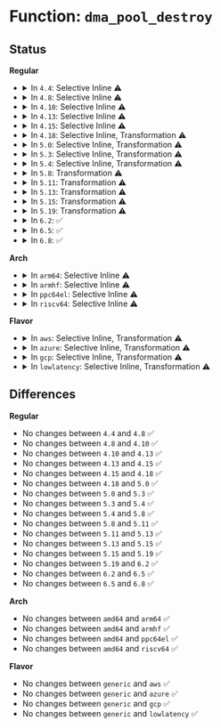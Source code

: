 # Function: <code>dma_pool_destroy</code>

## Status
<b>Regular</b>
<ul>
<li>
<details>
<summary>In <code>4.4</code>: Selective Inline ⚠️</summary>

```c
void dma_pool_destroy(struct dma_pool *pool);
```

**Collision:** Unique Global

**Inline:** Selective

**Transformation:** False

**Instances:**

```
In mm/dmapool.c (ffffffff811d9800)
Location: mm/dmapool.c:270
Inline: True
Direct callers:
  - mm/dmapool.c:dmam_pool_release
  - drivers/usb/core/buffer.c:hcd_buffer_create
  - drivers/usb/host/ehci-hcd.c:ehci_mem_cleanup
  - drivers/usb/host/ehci-hcd.c:ehci_mem_cleanup
  - drivers/usb/host/ehci-hcd.c:ehci_mem_cleanup
  - drivers/usb/host/ehci-hcd.c:ehci_mem_cleanup
  - drivers/usb/host/ohci-hcd.c:ohci_stop
  - drivers/usb/host/ohci-hcd.c:ohci_stop
  - drivers/usb/host/ohci-hcd.c:ohci_init
  - drivers/usb/host/uhci-hcd.c:uhci_stop
  - drivers/usb/host/uhci-hcd.c:uhci_stop
  - drivers/usb/host/uhci-hcd.c:uhci_start
  - drivers/usb/host/uhci-hcd.c:uhci_start
  - drivers/usb/host/xhci-mem.c:xhci_mem_cleanup
  - drivers/usb/host/xhci-mem.c:xhci_mem_cleanup
  - drivers/usb/host/xhci-mem.c:xhci_mem_cleanup
  - drivers/usb/host/xhci-mem.c:xhci_mem_cleanup
```
**Symbols:**

```
ffffffff811d9800-ffffffff811d99de: dma_pool_destroy (STB_GLOBAL)
```
</details>
</li>
<li>
<details>
<summary>In <code>4.8</code>: Selective Inline ⚠️</summary>

```c
void dma_pool_destroy(struct dma_pool *pool);
```

**Collision:** Unique Global

**Inline:** Selective

**Transformation:** False

**Instances:**

```
In mm/dmapool.c (ffffffff811f79d0)
Location: mm/dmapool.c:270
Inline: True
Direct callers:
  - mm/dmapool.c:dmam_pool_release
  - drivers/usb/core/buffer.c:hcd_buffer_create
  - drivers/usb/host/ehci-hcd.c:ehci_mem_cleanup
  - drivers/usb/host/ehci-hcd.c:ehci_mem_cleanup
  - drivers/usb/host/ehci-hcd.c:ehci_mem_cleanup
  - drivers/usb/host/ehci-hcd.c:ehci_mem_cleanup
  - drivers/usb/host/ohci-hcd.c:ohci_stop
  - drivers/usb/host/ohci-hcd.c:ohci_stop
  - drivers/usb/host/ohci-hcd.c:ohci_init
  - drivers/usb/host/uhci-hcd.c:uhci_stop
  - drivers/usb/host/uhci-hcd.c:uhci_stop
  - drivers/usb/host/uhci-hcd.c:uhci_start
  - drivers/usb/host/uhci-hcd.c:uhci_start
  - drivers/usb/host/xhci-mem.c:xhci_mem_cleanup
  - drivers/usb/host/xhci-mem.c:xhci_mem_cleanup
  - drivers/usb/host/xhci-mem.c:xhci_mem_cleanup
  - drivers/usb/host/xhci-mem.c:xhci_mem_cleanup
```
**Symbols:**

```
ffffffff811f79d0-ffffffff811f7bc6: dma_pool_destroy (STB_GLOBAL)
```
</details>
</li>
<li>
<details>
<summary>In <code>4.10</code>: Selective Inline ⚠️</summary>

```c
void dma_pool_destroy(struct dma_pool *pool);
```

**Collision:** Unique Global

**Inline:** Selective

**Transformation:** False

**Instances:**

```
In mm/dmapool.c (ffffffff81208380)
Location: mm/dmapool.c:270
Inline: True
Direct callers:
  - mm/dmapool.c:dmam_pool_release
  - drivers/usb/core/buffer.c:hcd_buffer_create
  - drivers/usb/host/ehci-hcd.c:ehci_mem_cleanup
  - drivers/usb/host/ehci-hcd.c:ehci_mem_cleanup
  - drivers/usb/host/ehci-hcd.c:ehci_mem_cleanup
  - drivers/usb/host/ehci-hcd.c:ehci_mem_cleanup
  - drivers/usb/host/ohci-hcd.c:ohci_stop
  - drivers/usb/host/ohci-hcd.c:ohci_stop
  - drivers/usb/host/ohci-hcd.c:ohci_init
  - drivers/usb/host/uhci-hcd.c:uhci_stop
  - drivers/usb/host/uhci-hcd.c:uhci_stop
  - drivers/usb/host/uhci-hcd.c:uhci_start
  - drivers/usb/host/uhci-hcd.c:uhci_start
  - drivers/usb/host/xhci-mem.c:xhci_mem_cleanup
  - drivers/usb/host/xhci-mem.c:xhci_mem_cleanup
  - drivers/usb/host/xhci-mem.c:xhci_mem_cleanup
  - drivers/usb/host/xhci-mem.c:xhci_mem_cleanup
```
**Symbols:**

```
ffffffff81208380-ffffffff81208576: dma_pool_destroy (STB_GLOBAL)
```
</details>
</li>
<li>
<details>
<summary>In <code>4.13</code>: Selective Inline ⚠️</summary>

```c
void dma_pool_destroy(struct dma_pool *pool);
```

**Collision:** Unique Global

**Inline:** Selective

**Transformation:** False

**Instances:**

```
In mm/dmapool.c (ffffffff81213a60)
Location: mm/dmapool.c:270
Inline: True
Direct callers:
  - mm/dmapool.c:dmam_pool_release
  - drivers/usb/core/buffer.c:hcd_buffer_create
  - drivers/usb/host/ehci-hcd.c:ehci_mem_cleanup
  - drivers/usb/host/ehci-hcd.c:ehci_mem_cleanup
  - drivers/usb/host/ehci-hcd.c:ehci_mem_cleanup
  - drivers/usb/host/ehci-hcd.c:ehci_mem_cleanup
  - drivers/usb/host/ohci-hcd.c:ohci_stop
  - drivers/usb/host/ohci-hcd.c:ohci_stop
  - drivers/usb/host/ohci-hcd.c:ohci_init
  - drivers/usb/host/uhci-hcd.c:uhci_stop
  - drivers/usb/host/uhci-hcd.c:uhci_stop
  - drivers/usb/host/uhci-hcd.c:uhci_start
  - drivers/usb/host/uhci-hcd.c:uhci_start
  - drivers/usb/host/xhci-mem.c:xhci_mem_cleanup
  - drivers/usb/host/xhci-mem.c:xhci_mem_cleanup
  - drivers/usb/host/xhci-mem.c:xhci_mem_cleanup
  - drivers/usb/host/xhci-mem.c:xhci_mem_cleanup
```
**Symbols:**

```
ffffffff81213a60-ffffffff81213bfa: dma_pool_destroy (STB_GLOBAL)
```
</details>
</li>
<li>
<details>
<summary>In <code>4.15</code>: Selective Inline ⚠️</summary>

```c
void dma_pool_destroy(struct dma_pool *pool);
```

**Collision:** Unique Global

**Inline:** Selective

**Transformation:** False

**Instances:**

```
In mm/dmapool.c (ffffffff8122e5f0)
Location: mm/dmapool.c:270
Inline: True
Direct callers:
  - mm/dmapool.c:dmam_pool_release
  - drivers/usb/core/buffer.c:hcd_buffer_create
  - drivers/usb/host/ehci-hcd.c:ehci_mem_cleanup
  - drivers/usb/host/ehci-hcd.c:ehci_mem_cleanup
  - drivers/usb/host/ehci-hcd.c:ehci_mem_cleanup
  - drivers/usb/host/ehci-hcd.c:ehci_mem_cleanup
  - drivers/usb/host/ohci-hcd.c:ohci_stop
  - drivers/usb/host/ohci-hcd.c:ohci_stop
  - drivers/usb/host/ohci-hcd.c:ohci_init
  - drivers/usb/host/uhci-hcd.c:uhci_stop
  - drivers/usb/host/uhci-hcd.c:uhci_stop
  - drivers/usb/host/uhci-hcd.c:uhci_start
  - drivers/usb/host/uhci-hcd.c:uhci_start
  - drivers/usb/host/xhci-mem.c:xhci_mem_cleanup
  - drivers/usb/host/xhci-mem.c:xhci_mem_cleanup
  - drivers/usb/host/xhci-mem.c:xhci_mem_cleanup
  - drivers/usb/host/xhci-mem.c:xhci_mem_cleanup
```
**Symbols:**

```
ffffffff8122e5f0-ffffffff8122e78d: dma_pool_destroy (STB_GLOBAL)
```
</details>
</li>
<li>
<details>
<summary>In <code>4.18</code>: Selective Inline, Transformation ⚠️</summary>

```c
void dma_pool_destroy(struct dma_pool *pool);
```

**Collision:** Unique Global

**Inline:** Selective

**Transformation:** True

**Instances:**

```
In mm/dmapool.c (0)
Location: mm/dmapool.c:270
Inline: True
Direct callers:
  - mm/dmapool.c:dmam_pool_release
  - drivers/usb/core/buffer.c:hcd_buffer_create
  - drivers/usb/host/ehci-hcd.c:ehci_mem_cleanup
  - drivers/usb/host/ehci-hcd.c:ehci_mem_cleanup
  - drivers/usb/host/ehci-hcd.c:ehci_mem_cleanup
  - drivers/usb/host/ehci-hcd.c:ehci_mem_cleanup
  - drivers/usb/host/ohci-hcd.c:ohci_stop
  - drivers/usb/host/ohci-hcd.c:ohci_stop
  - drivers/usb/host/ohci-hcd.c:ohci_init
  - drivers/usb/host/uhci-hcd.c:uhci_stop
  - drivers/usb/host/uhci-hcd.c:uhci_stop
  - drivers/usb/host/uhci-hcd.c:uhci_start
  - drivers/usb/host/uhci-hcd.c:uhci_start
  - drivers/usb/host/xhci-mem.c:xhci_mem_cleanup
  - drivers/usb/host/xhci-mem.c:xhci_mem_cleanup
  - drivers/usb/host/xhci-mem.c:xhci_mem_cleanup
  - drivers/usb/host/xhci-mem.c:xhci_mem_cleanup
```
**Symbols:**

```
ffffffff8125161d-ffffffff81251631: dma_pool_destroy.cold.15 (STB_LOCAL)
ffffffff81251460-ffffffff812515e8: dma_pool_destroy (STB_GLOBAL)
```
</details>
</li>
<li>
<details>
<summary>In <code>5.0</code>: Selective Inline, Transformation ⚠️</summary>

```c
void dma_pool_destroy(struct dma_pool *pool);
```

**Collision:** Unique Global

**Inline:** Selective

**Transformation:** True

**Instances:**

```
In mm/dmapool.c (ffffffff81265922)
Location: mm/dmapool.c:270
Inline: True
Direct callers:
  - mm/dmapool.c:dmam_pool_release
  - drivers/usb/core/buffer.c:hcd_buffer_create
  - drivers/usb/host/ehci-hcd.c:ehci_mem_cleanup
  - drivers/usb/host/ehci-hcd.c:ehci_mem_cleanup
  - drivers/usb/host/ehci-hcd.c:ehci_mem_cleanup
  - drivers/usb/host/ehci-hcd.c:ehci_mem_cleanup
  - drivers/usb/host/ohci-hcd.c:ohci_stop
  - drivers/usb/host/ohci-hcd.c:ohci_stop
  - drivers/usb/host/ohci-hcd.c:ohci_init
  - drivers/usb/host/uhci-hcd.c:uhci_stop
  - drivers/usb/host/uhci-hcd.c:uhci_stop
  - drivers/usb/host/uhci-hcd.c:uhci_start
  - drivers/usb/host/uhci-hcd.c:uhci_start
  - drivers/usb/host/xhci-mem.c:xhci_mem_cleanup
  - drivers/usb/host/xhci-mem.c:xhci_mem_cleanup
  - drivers/usb/host/xhci-mem.c:xhci_mem_cleanup
  - drivers/usb/host/xhci-mem.c:xhci_mem_cleanup
```
**Symbols:**

```
ffffffff81265a27-ffffffff81265a3b: dma_pool_destroy.cold.10 (STB_LOCAL)
ffffffff81265870-ffffffff812659bb: dma_pool_destroy (STB_GLOBAL)
```
</details>
</li>
<li>
<details>
<summary>In <code>5.3</code>: Selective Inline, Transformation ⚠️</summary>

```c
void dma_pool_destroy(struct dma_pool *pool);
```

**Collision:** Unique Global

**Inline:** Selective

**Transformation:** True

**Instances:**

```
In mm/dmapool.c (ffffffff8128092a)
Location: mm/dmapool.c:269
Inline: True
Direct callers:
  - mm/dmapool.c:dmam_pool_release
  - drivers/usb/core/buffer.c:hcd_buffer_create
  - drivers/usb/host/ehci-hcd.c:ehci_mem_cleanup
  - drivers/usb/host/ehci-hcd.c:ehci_mem_cleanup
  - drivers/usb/host/ehci-hcd.c:ehci_mem_cleanup
  - drivers/usb/host/ehci-hcd.c:ehci_mem_cleanup
  - drivers/usb/host/ohci-hcd.c:ohci_stop
  - drivers/usb/host/ohci-hcd.c:ohci_stop
  - drivers/usb/host/ohci-hcd.c:ohci_init
  - drivers/usb/host/uhci-hcd.c:uhci_stop
  - drivers/usb/host/uhci-hcd.c:uhci_stop
  - drivers/usb/host/uhci-hcd.c:uhci_start
  - drivers/usb/host/uhci-hcd.c:uhci_start
  - drivers/usb/host/xhci-mem.c:xhci_mem_cleanup
  - drivers/usb/host/xhci-mem.c:xhci_mem_cleanup
  - drivers/usb/host/xhci-mem.c:xhci_mem_cleanup
  - drivers/usb/host/xhci-mem.c:xhci_mem_cleanup
```
**Symbols:**

```
ffffffff81280a41-ffffffff81280a8f: dma_pool_destroy.cold (STB_LOCAL)
ffffffff81280880-ffffffff812809b6: dma_pool_destroy (STB_GLOBAL)
```
</details>
</li>
<li>
<details>
<summary>In <code>5.4</code>: Selective Inline, Transformation ⚠️</summary>

```c
void dma_pool_destroy(struct dma_pool *pool);
```

**Collision:** Unique Global

**Inline:** Selective

**Transformation:** True

**Instances:**

```
In mm/dmapool.c (ffffffff8129035a)
Location: mm/dmapool.c:269
Inline: True
Direct callers:
  - mm/dmapool.c:dmam_pool_release
  - drivers/usb/core/buffer.c:hcd_buffer_create
  - drivers/usb/host/ehci-hcd.c:ehci_mem_cleanup
  - drivers/usb/host/ehci-hcd.c:ehci_mem_cleanup
  - drivers/usb/host/ehci-hcd.c:ehci_mem_cleanup
  - drivers/usb/host/ehci-hcd.c:ehci_mem_cleanup
  - drivers/usb/host/ohci-hcd.c:ohci_stop
  - drivers/usb/host/ohci-hcd.c:ohci_stop
  - drivers/usb/host/ohci-hcd.c:ohci_init
  - drivers/usb/host/uhci-hcd.c:uhci_stop
  - drivers/usb/host/uhci-hcd.c:uhci_stop
  - drivers/usb/host/uhci-hcd.c:uhci_start
  - drivers/usb/host/uhci-hcd.c:uhci_start
  - drivers/usb/host/xhci-mem.c:xhci_mem_cleanup
  - drivers/usb/host/xhci-mem.c:xhci_mem_cleanup
  - drivers/usb/host/xhci-mem.c:xhci_mem_cleanup
  - drivers/usb/host/xhci-mem.c:xhci_mem_cleanup
```
**Symbols:**

```
ffffffff81290471-ffffffff812904bf: dma_pool_destroy.cold (STB_LOCAL)
ffffffff812902b0-ffffffff812903e6: dma_pool_destroy (STB_GLOBAL)
```
</details>
</li>
<li>
<details>
<summary>In <code>5.8</code>: Transformation ⚠️</summary>

```c
void dma_pool_destroy(struct dma_pool *pool);
```

**Collision:** Unique Global

**Inline:** No

**Transformation:** True

**Instances:**

```
In mm/dmapool.c (0)
Location: mm/dmapool.c:267
Inline: False
Direct callers:
  - mm/dmapool.c:dmam_pool_release
  - drivers/usb/core/buffer.c:hcd_buffer_create
  - drivers/usb/host/ehci-hcd.c:ehci_mem_cleanup
  - drivers/usb/host/ehci-hcd.c:ehci_mem_cleanup
  - drivers/usb/host/ehci-hcd.c:ehci_mem_cleanup
  - drivers/usb/host/ehci-hcd.c:ehci_mem_cleanup
  - drivers/usb/host/ohci-hcd.c:ohci_stop
  - drivers/usb/host/ohci-hcd.c:ohci_stop
  - drivers/usb/host/ohci-hcd.c:ohci_init
  - drivers/usb/host/uhci-hcd.c:uhci_start
  - drivers/usb/host/uhci-hcd.c:uhci_start
  - drivers/usb/host/uhci-hcd.c:release_uhci
  - drivers/usb/host/uhci-hcd.c:release_uhci
  - drivers/usb/host/xhci-mem.c:xhci_mem_cleanup
  - drivers/usb/host/xhci-mem.c:xhci_mem_cleanup
  - drivers/usb/host/xhci-mem.c:xhci_mem_cleanup
  - drivers/usb/host/xhci-mem.c:xhci_mem_cleanup
```
**Symbols:**

```
ffffffff812c30c7-ffffffff812c3115: dma_pool_destroy.cold (STB_LOCAL)
ffffffff812c2f40-ffffffff812c3076: dma_pool_destroy (STB_GLOBAL)
```
</details>
</li>
<li>
<details>
<summary>In <code>5.11</code>: Transformation ⚠️</summary>

```c
void dma_pool_destroy(struct dma_pool *pool);
```

**Collision:** Unique Global

**Inline:** No

**Transformation:** True

**Instances:**

```
In mm/dmapool.c (0)
Location: mm/dmapool.c:267
Inline: False
Direct callers:
  - mm/dmapool.c:dmam_pool_release
  - drivers/usb/core/buffer.c:hcd_buffer_create
  - drivers/usb/host/ehci-hcd.c:ehci_mem_cleanup
  - drivers/usb/host/ehci-hcd.c:ehci_mem_cleanup
  - drivers/usb/host/ehci-hcd.c:ehci_mem_cleanup
  - drivers/usb/host/ehci-hcd.c:ehci_mem_cleanup
  - drivers/usb/host/ohci-hcd.c:ohci_stop
  - drivers/usb/host/ohci-hcd.c:ohci_stop
  - drivers/usb/host/ohci-hcd.c:ohci_init
  - drivers/usb/host/uhci-hcd.c:uhci_start
  - drivers/usb/host/uhci-hcd.c:uhci_start
  - drivers/usb/host/uhci-hcd.c:release_uhci
  - drivers/usb/host/uhci-hcd.c:release_uhci
  - drivers/usb/host/xhci-mem.c:xhci_mem_cleanup
  - drivers/usb/host/xhci-mem.c:xhci_mem_cleanup
  - drivers/usb/host/xhci-mem.c:xhci_mem_cleanup
  - drivers/usb/host/xhci-mem.c:xhci_mem_cleanup
```
**Symbols:**

```
ffffffff81be8962-ffffffff81be89c3: dma_pool_destroy.cold (STB_LOCAL)
ffffffff812ced00-ffffffff812cee49: dma_pool_destroy (STB_GLOBAL)
```
</details>
</li>
<li>
<details>
<summary>In <code>5.13</code>: Transformation ⚠️</summary>

```c
void dma_pool_destroy(struct dma_pool *pool);
```

**Collision:** Unique Global

**Inline:** No

**Transformation:** True

**Instances:**

```
In mm/dmapool.c (0)
Location: mm/dmapool.c:268
Inline: False
Direct callers:
  - mm/dmapool.c:dmam_pool_release
  - drivers/usb/core/buffer.c:hcd_buffer_create
  - drivers/usb/host/ehci-hcd.c:ehci_mem_cleanup
  - drivers/usb/host/ehci-hcd.c:ehci_mem_cleanup
  - drivers/usb/host/ehci-hcd.c:ehci_mem_cleanup
  - drivers/usb/host/ehci-hcd.c:ehci_mem_cleanup
  - drivers/usb/host/ohci-hcd.c:ohci_stop
  - drivers/usb/host/ohci-hcd.c:ohci_stop
  - drivers/usb/host/ohci-hcd.c:ohci_init
  - drivers/usb/host/uhci-hcd.c:uhci_stop
  - drivers/usb/host/uhci-hcd.c:uhci_stop
  - drivers/usb/host/uhci-hcd.c:uhci_start
  - drivers/usb/host/uhci-hcd.c:uhci_start
  - drivers/usb/host/xhci-mem.c:xhci_mem_cleanup
  - drivers/usb/host/xhci-mem.c:xhci_mem_cleanup
  - drivers/usb/host/xhci-mem.c:xhci_mem_cleanup
  - drivers/usb/host/xhci-mem.c:xhci_mem_cleanup
```
**Symbols:**

```
ffffffff81bda971-ffffffff81bda9d2: dma_pool_destroy.cold (STB_LOCAL)
ffffffff812d5920-ffffffff812d5a69: dma_pool_destroy (STB_GLOBAL)
```
</details>
</li>
<li>
<details>
<summary>In <code>5.15</code>: Transformation ⚠️</summary>

```c
void dma_pool_destroy(struct dma_pool *pool);
```

**Collision:** Unique Global

**Inline:** No

**Transformation:** True

**Instances:**

```
In mm/dmapool.c (0)
Location: mm/dmapool.c:267
Inline: False
Direct callers:
  - mm/dmapool.c:dmam_pool_release
  - drivers/usb/core/buffer.c:hcd_buffer_create
  - drivers/usb/host/ehci-hcd.c:ehci_mem_cleanup
  - drivers/usb/host/ehci-hcd.c:ehci_mem_cleanup
  - drivers/usb/host/ehci-hcd.c:ehci_mem_cleanup
  - drivers/usb/host/ehci-hcd.c:ehci_mem_cleanup
  - drivers/usb/host/ohci-hcd.c:ohci_stop
  - drivers/usb/host/ohci-hcd.c:ohci_stop
  - drivers/usb/host/ohci-hcd.c:ohci_init
  - drivers/usb/host/uhci-hcd.c:uhci_stop
  - drivers/usb/host/uhci-hcd.c:uhci_stop
  - drivers/usb/host/uhci-hcd.c:uhci_start
  - drivers/usb/host/uhci-hcd.c:uhci_start
  - drivers/usb/host/xhci-mem.c:xhci_mem_cleanup
  - drivers/usb/host/xhci-mem.c:xhci_mem_cleanup
  - drivers/usb/host/xhci-mem.c:xhci_mem_cleanup
  - drivers/usb/host/xhci-mem.c:xhci_mem_cleanup
```
**Symbols:**

```
ffffffff81cbf0fa-ffffffff81cbf15b: dma_pool_destroy.cold (STB_LOCAL)
ffffffff8131b770-ffffffff8131b8b9: dma_pool_destroy (STB_GLOBAL)
```
</details>
</li>
<li>
<details>
<summary>In <code>5.19</code>: Transformation ⚠️</summary>

```c
void dma_pool_destroy(struct dma_pool *pool);
```

**Collision:** Unique Global

**Inline:** No

**Transformation:** True

**Instances:**

```
In mm/dmapool.c (0)
Location: mm/dmapool.c:267
Inline: False
Direct callers:
  - mm/dmapool.c:dmam_pool_release
  - drivers/usb/core/buffer.c:hcd_buffer_create
  - drivers/usb/host/ehci-hcd.c:ehci_mem_cleanup
  - drivers/usb/host/ehci-hcd.c:ehci_mem_cleanup
  - drivers/usb/host/ehci-hcd.c:ehci_mem_cleanup
  - drivers/usb/host/ehci-hcd.c:ehci_mem_cleanup
  - drivers/usb/host/ohci-hcd.c:ohci_stop
  - drivers/usb/host/ohci-hcd.c:ohci_stop
  - drivers/usb/host/ohci-hcd.c:ohci_init
  - drivers/usb/host/uhci-hcd.c:uhci_stop
  - drivers/usb/host/uhci-hcd.c:uhci_stop
  - drivers/usb/host/uhci-hcd.c:uhci_start
  - drivers/usb/host/uhci-hcd.c:uhci_start
  - drivers/usb/host/xhci-mem.c:xhci_mem_cleanup
  - drivers/usb/host/xhci-mem.c:xhci_mem_cleanup
  - drivers/usb/host/xhci-mem.c:xhci_mem_cleanup
  - drivers/usb/host/xhci-mem.c:xhci_mem_cleanup
```
**Symbols:**

```
ffffffff81e71312-ffffffff81e71380: dma_pool_destroy.cold (STB_LOCAL)
ffffffff81386fa0-ffffffff813870fb: dma_pool_destroy (STB_GLOBAL)
```
</details>
</li>
<li>
<details>
<summary>In <code>6.2</code>: ✅</summary>

```c
void dma_pool_destroy(struct dma_pool *pool);
```

**Collision:** Unique Global

**Inline:** No

**Transformation:** False

**Instances:**

```
In mm/dmapool.c (ffffffff81404eb0)
Location: mm/dmapool.c:267
Inline: False
Direct callers:
  - mm/dmapool.c:dmam_pool_release
  - drivers/usb/core/buffer.c:hcd_buffer_create
  - drivers/usb/host/ehci-hcd.c:ehci_mem_cleanup
  - drivers/usb/host/ehci-hcd.c:ehci_mem_cleanup
  - drivers/usb/host/ehci-hcd.c:ehci_mem_cleanup
  - drivers/usb/host/ehci-hcd.c:ehci_mem_cleanup
  - drivers/usb/host/ohci-hcd.c:ohci_stop
  - drivers/usb/host/ohci-hcd.c:ohci_stop
  - drivers/usb/host/ohci-hcd.c:ohci_init
  - drivers/usb/host/uhci-hcd.c:uhci_stop
  - drivers/usb/host/uhci-hcd.c:uhci_stop
  - drivers/usb/host/uhci-hcd.c:uhci_start
  - drivers/usb/host/uhci-hcd.c:uhci_start
  - drivers/usb/host/xhci-mem.c:xhci_mem_cleanup
  - drivers/usb/host/xhci-mem.c:xhci_mem_cleanup
  - drivers/usb/host/xhci-mem.c:xhci_mem_cleanup
  - drivers/usb/host/xhci-mem.c:xhci_mem_cleanup
```
**Symbols:**

```
ffffffff81404eb0-ffffffff8140504f: dma_pool_destroy (STB_GLOBAL)
```
</details>
</li>
<li>
<details>
<summary>In <code>6.5</code>: ✅</summary>

```c
void dma_pool_destroy(struct dma_pool *pool);
```

**Collision:** Unique Global

**Inline:** No

**Transformation:** False

**Instances:**

```
In mm/dmapool.c (ffffffff81437f10)
Location: mm/dmapool.c:360
Inline: False
Direct callers:
  - mm/dmapool.c:dmam_pool_release
  - drivers/usb/core/buffer.c:hcd_buffer_create
  - drivers/usb/host/ehci-hcd.c:ehci_mem_cleanup
  - drivers/usb/host/ehci-hcd.c:ehci_mem_cleanup
  - drivers/usb/host/ehci-hcd.c:ehci_mem_cleanup
  - drivers/usb/host/ehci-hcd.c:ehci_mem_cleanup
  - drivers/usb/host/ohci-hcd.c:ohci_stop
  - drivers/usb/host/ohci-hcd.c:ohci_stop
  - drivers/usb/host/ohci-hcd.c:ohci_init
  - drivers/usb/host/uhci-hcd.c:uhci_stop
  - drivers/usb/host/uhci-hcd.c:uhci_stop
  - drivers/usb/host/uhci-hcd.c:uhci_start
  - drivers/usb/host/uhci-hcd.c:uhci_start
  - drivers/usb/host/xhci-mem.c:xhci_mem_cleanup
  - drivers/usb/host/xhci-mem.c:xhci_mem_cleanup
  - drivers/usb/host/xhci-mem.c:xhci_mem_cleanup
  - drivers/usb/host/xhci-mem.c:xhci_mem_cleanup
```
**Symbols:**

```
ffffffff81437f10-ffffffff81438094: dma_pool_destroy (STB_GLOBAL)
```
</details>
</li>
<li>
<details>
<summary>In <code>6.8</code>: ✅</summary>

```c
void dma_pool_destroy(struct dma_pool *pool);
```

**Collision:** Unique Global

**Inline:** No

**Transformation:** False

**Instances:**

```
In mm/dmapool.c (ffffffff81471870)
Location: mm/dmapool.c:360
Inline: False
Direct callers:
  - mm/dmapool.c:dmam_pool_release
  - drivers/usb/core/buffer.c:hcd_buffer_create
  - drivers/usb/host/ehci-hcd.c:ehci_mem_cleanup
  - drivers/usb/host/ehci-hcd.c:ehci_mem_cleanup
  - drivers/usb/host/ehci-hcd.c:ehci_mem_cleanup
  - drivers/usb/host/ehci-hcd.c:ehci_mem_cleanup
  - drivers/usb/host/ohci-hcd.c:ohci_stop
  - drivers/usb/host/ohci-hcd.c:ohci_stop
  - drivers/usb/host/ohci-hcd.c:ohci_init
  - drivers/usb/host/uhci-hcd.c:uhci_stop
  - drivers/usb/host/uhci-hcd.c:uhci_stop
  - drivers/usb/host/uhci-hcd.c:uhci_start
  - drivers/usb/host/uhci-hcd.c:uhci_start
  - drivers/usb/host/xhci-mem.c:xhci_mem_cleanup
  - drivers/usb/host/xhci-mem.c:xhci_mem_cleanup
  - drivers/usb/host/xhci-mem.c:xhci_mem_cleanup
  - drivers/usb/host/xhci-mem.c:xhci_mem_cleanup
```
**Symbols:**

```
ffffffff81471870-ffffffff814719f4: dma_pool_destroy (STB_GLOBAL)
```
</details>
</li>
</ul>
<b>Arch</b>
<ul>
<li>
<details>
<summary>In <code>arm64</code>: Selective Inline ⚠️</summary>

```c
void dma_pool_destroy(struct dma_pool *pool);
```

**Collision:** Unique Global

**Inline:** Selective

**Transformation:** False

**Instances:**

```
In mm/dmapool.c (ffff80001032cda8)
Location: mm/dmapool.c:269
Inline: True
Direct callers:
  - mm/dmapool.c:dmam_pool_release
  - drivers/dma/amba-pl08x.c:pl08x_probe
  - drivers/usb/core/buffer.c:hcd_buffer_create
  - drivers/usb/host/ehci-hcd.c:ehci_mem_cleanup
  - drivers/usb/host/ehci-hcd.c:ehci_mem_cleanup
  - drivers/usb/host/ehci-hcd.c:ehci_mem_cleanup
  - drivers/usb/host/ehci-hcd.c:ehci_mem_cleanup
  - drivers/usb/host/ohci-hcd.c:ohci_stop
  - drivers/usb/host/ohci-hcd.c:ohci_stop
  - drivers/usb/host/ohci-hcd.c:ohci_init
  - drivers/usb/host/uhci-hcd.c:uhci_stop
  - drivers/usb/host/uhci-hcd.c:uhci_stop
  - drivers/usb/host/uhci-hcd.c:uhci_start
  - drivers/usb/host/uhci-hcd.c:uhci_start
  - drivers/usb/host/xhci-mem.c:xhci_mem_cleanup
  - drivers/usb/host/xhci-mem.c:xhci_mem_cleanup
  - drivers/usb/host/xhci-mem.c:xhci_mem_cleanup
  - drivers/usb/host/xhci-mem.c:xhci_mem_cleanup
```
**Symbols:**

```
ffff80001032cda8-ffff80001032cf00: dma_pool_destroy (STB_GLOBAL)
```
</details>
</li>
<li>
<details>
<summary>In <code>armhf</code>: Selective Inline ⚠️</summary>

```c
void dma_pool_destroy(struct dma_pool *pool);
```

**Collision:** Unique Global

**Inline:** Selective

**Transformation:** False

**Instances:**

```
In mm/dmapool.c (c05431b0)
Location: mm/dmapool.c:269
Inline: True
Direct callers:
  - mm/dmapool.c:dmam_pool_release
  - drivers/dma/amba-pl08x.c:pl08x_probe
  - drivers/dma/ti/omap-dma.c:omap_dma_remove
  - drivers/usb/core/buffer.c:hcd_buffer_create
  - drivers/usb/host/ehci-hcd.c:ehci_mem_cleanup
  - drivers/usb/host/ehci-hcd.c:ehci_mem_cleanup
  - drivers/usb/host/ehci-hcd.c:ehci_mem_cleanup
  - drivers/usb/host/ehci-hcd.c:ehci_mem_cleanup
  - drivers/usb/host/ohci-hcd.c:ohci_stop
  - drivers/usb/host/ohci-hcd.c:ohci_stop
  - drivers/usb/host/ohci-hcd.c:ohci_init
  - drivers/usb/host/uhci-hcd.c:uhci_stop
  - drivers/usb/host/uhci-hcd.c:uhci_stop
  - drivers/usb/host/uhci-hcd.c:uhci_start
  - drivers/usb/host/uhci-hcd.c:uhci_start
  - drivers/usb/host/xhci-mem.c:xhci_mem_cleanup
  - drivers/usb/host/xhci-mem.c:xhci_mem_cleanup
  - drivers/usb/host/xhci-mem.c:xhci_mem_cleanup
  - drivers/usb/host/xhci-mem.c:xhci_mem_cleanup
```
**Symbols:**

```
c05431b0-c0543304: dma_pool_destroy (STB_GLOBAL)
```
</details>
</li>
<li>
<details>
<summary>In <code>ppc64el</code>: Selective Inline ⚠️</summary>

```c
void dma_pool_destroy(struct dma_pool *pool);
```

**Collision:** Unique Global

**Inline:** Selective

**Transformation:** False

**Instances:**

```
In mm/dmapool.c (c000000000404ec0)
Location: mm/dmapool.c:269
Inline: True
Direct callers:
  - mm/dmapool.c:dmam_pool_release
  - drivers/usb/core/buffer.c:hcd_buffer_create
  - drivers/usb/host/ehci-hcd.c:ehci_mem_cleanup
  - drivers/usb/host/ehci-hcd.c:ehci_mem_cleanup
  - drivers/usb/host/ehci-hcd.c:ehci_mem_cleanup
  - drivers/usb/host/ehci-hcd.c:ehci_mem_cleanup
  - drivers/usb/host/ohci-hcd.c:ohci_stop
  - drivers/usb/host/ohci-hcd.c:ohci_stop
  - drivers/usb/host/ohci-hcd.c:ohci_init
  - drivers/usb/host/uhci-hcd.c:uhci_stop
  - drivers/usb/host/uhci-hcd.c:uhci_stop
  - drivers/usb/host/uhci-hcd.c:uhci_start
  - drivers/usb/host/uhci-hcd.c:uhci_start
  - drivers/usb/host/xhci-mem.c:xhci_mem_cleanup
  - drivers/usb/host/xhci-mem.c:xhci_mem_cleanup
  - drivers/usb/host/xhci-mem.c:xhci_mem_cleanup
  - drivers/usb/host/xhci-mem.c:xhci_mem_cleanup
```
**Symbols:**

```
c000000000404ec0-c0000000004050e0: dma_pool_destroy (STB_GLOBAL)
```
</details>
</li>
<li>
<details>
<summary>In <code>riscv64</code>: Selective Inline ⚠️</summary>

```c
void dma_pool_destroy(struct dma_pool *pool);
```

**Collision:** Unique Global

**Inline:** Selective

**Transformation:** False

**Instances:**

```
In mm/dmapool.c (ffffffe00022ba0a)
Location: mm/dmapool.c:269
Inline: True
Direct callers:
  - mm/dmapool.c:dmam_pool_release
  - drivers/usb/core/buffer.c:hcd_buffer_create
  - drivers/usb/host/ehci-hcd.c:ehci_mem_cleanup
  - drivers/usb/host/ehci-hcd.c:ehci_mem_cleanup
  - drivers/usb/host/ehci-hcd.c:ehci_mem_cleanup
  - drivers/usb/host/ehci-hcd.c:ehci_mem_cleanup
  - drivers/usb/host/ohci-hcd.c:ohci_stop
  - drivers/usb/host/ohci-hcd.c:ohci_stop
  - drivers/usb/host/ohci-hcd.c:ohci_init
  - drivers/usb/host/uhci-hcd.c:uhci_stop
  - drivers/usb/host/uhci-hcd.c:uhci_stop
  - drivers/usb/host/uhci-hcd.c:uhci_start
  - drivers/usb/host/uhci-hcd.c:uhci_start
  - drivers/usb/host/xhci-mem.c:xhci_mem_cleanup
  - drivers/usb/host/xhci-mem.c:xhci_mem_cleanup
  - drivers/usb/host/xhci-mem.c:xhci_mem_cleanup
  - drivers/usb/host/xhci-mem.c:xhci_mem_cleanup
```
**Symbols:**

```
ffffffe00022ba0a-ffffffe00022bb64: dma_pool_destroy (STB_GLOBAL)
```
</details>
</li>
</ul>
<b>Flavor</b>
<ul>
<li>
<details>
<summary>In <code>aws</code>: Selective Inline, Transformation ⚠️</summary>

```c
void dma_pool_destroy(struct dma_pool *pool);
```

**Collision:** Unique Global

**Inline:** Selective

**Transformation:** True

**Instances:**

```
In mm/dmapool.c (ffffffff8128893a)
Location: mm/dmapool.c:269
Inline: True
Direct callers:
  - mm/dmapool.c:dmam_pool_release
  - drivers/nvme/host/lightnvm.c:nvme_nvm_destroy_dma_pool
  - drivers/nvme/host/pci.c:nvme_remove
  - drivers/nvme/host/pci.c:nvme_remove
  - drivers/nvme/host/pci.c:nvme_probe
  - drivers/nvme/host/pci.c:nvme_probe
  - drivers/nvme/host/pci.c:nvme_probe
  - drivers/usb/core/buffer.c:hcd_buffer_create
  - drivers/usb/host/ehci-hcd.c:ehci_mem_cleanup
  - drivers/usb/host/ehci-hcd.c:ehci_mem_cleanup
  - drivers/usb/host/ehci-hcd.c:ehci_mem_cleanup
  - drivers/usb/host/ehci-hcd.c:ehci_mem_cleanup
  - drivers/usb/host/ohci-hcd.c:ohci_stop
  - drivers/usb/host/ohci-hcd.c:ohci_stop
  - drivers/usb/host/ohci-hcd.c:ohci_init
  - drivers/usb/host/uhci-hcd.c:uhci_stop
  - drivers/usb/host/uhci-hcd.c:uhci_stop
  - drivers/usb/host/uhci-hcd.c:uhci_start
  - drivers/usb/host/uhci-hcd.c:uhci_start
  - drivers/usb/host/xhci-mem.c:xhci_mem_cleanup
  - drivers/usb/host/xhci-mem.c:xhci_mem_cleanup
  - drivers/usb/host/xhci-mem.c:xhci_mem_cleanup
  - drivers/usb/host/xhci-mem.c:xhci_mem_cleanup
```
**Symbols:**

```
ffffffff81288a51-ffffffff81288a9f: dma_pool_destroy.cold (STB_LOCAL)
ffffffff81288890-ffffffff812889c6: dma_pool_destroy (STB_GLOBAL)
```
</details>
</li>
<li>
<details>
<summary>In <code>azure</code>: Selective Inline, Transformation ⚠️</summary>

```c
void dma_pool_destroy(struct dma_pool *pool);
```

**Collision:** Unique Global

**Inline:** Selective

**Transformation:** True

**Instances:**

```
In mm/dmapool.c (ffffffff8127a78a)
Location: mm/dmapool.c:269
Inline: True
Direct callers:
  - mm/dmapool.c:dmam_pool_release
  - drivers/nvme/host/pci.c:nvme_remove
  - drivers/nvme/host/pci.c:nvme_remove
  - drivers/nvme/host/pci.c:nvme_probe
  - drivers/nvme/host/pci.c:nvme_probe
  - drivers/nvme/host/pci.c:nvme_probe
  - drivers/usb/core/buffer.c:hcd_buffer_create
  - drivers/usb/host/xhci-mem.c:xhci_mem_cleanup
  - drivers/usb/host/xhci-mem.c:xhci_mem_cleanup
  - drivers/usb/host/xhci-mem.c:xhci_mem_cleanup
  - drivers/usb/host/xhci-mem.c:xhci_mem_cleanup
```
**Symbols:**

```
ffffffff8127a8a1-ffffffff8127a8ef: dma_pool_destroy.cold (STB_LOCAL)
ffffffff8127a6e0-ffffffff8127a816: dma_pool_destroy (STB_GLOBAL)
```
</details>
</li>
<li>
<details>
<summary>In <code>gcp</code>: Selective Inline, Transformation ⚠️</summary>

```c
void dma_pool_destroy(struct dma_pool *pool);
```

**Collision:** Unique Global

**Inline:** Selective

**Transformation:** True

**Instances:**

```
In mm/dmapool.c (ffffffff8128674a)
Location: mm/dmapool.c:269
Inline: True
Direct callers:
  - mm/dmapool.c:dmam_pool_release
  - drivers/usb/core/buffer.c:hcd_buffer_create
  - drivers/usb/host/ehci-hcd.c:ehci_mem_cleanup
  - drivers/usb/host/ehci-hcd.c:ehci_mem_cleanup
  - drivers/usb/host/ehci-hcd.c:ehci_mem_cleanup
  - drivers/usb/host/ehci-hcd.c:ehci_mem_cleanup
  - drivers/usb/host/ohci-hcd.c:ohci_stop
  - drivers/usb/host/ohci-hcd.c:ohci_stop
  - drivers/usb/host/ohci-hcd.c:ohci_init
  - drivers/usb/host/uhci-hcd.c:uhci_stop
  - drivers/usb/host/uhci-hcd.c:uhci_stop
  - drivers/usb/host/uhci-hcd.c:uhci_start
  - drivers/usb/host/uhci-hcd.c:uhci_start
  - drivers/usb/host/xhci-mem.c:xhci_mem_cleanup
  - drivers/usb/host/xhci-mem.c:xhci_mem_cleanup
  - drivers/usb/host/xhci-mem.c:xhci_mem_cleanup
  - drivers/usb/host/xhci-mem.c:xhci_mem_cleanup
```
**Symbols:**

```
ffffffff81286861-ffffffff812868af: dma_pool_destroy.cold (STB_LOCAL)
ffffffff812866a0-ffffffff812867d6: dma_pool_destroy (STB_GLOBAL)
```
</details>
</li>
<li>
<details>
<summary>In <code>lowlatency</code>: Selective Inline, Transformation ⚠️</summary>

```c
void dma_pool_destroy(struct dma_pool *pool);
```

**Collision:** Unique Global

**Inline:** Selective

**Transformation:** True

**Instances:**

```
In mm/dmapool.c (ffffffff8129653a)
Location: mm/dmapool.c:269
Inline: True
Direct callers:
  - mm/dmapool.c:dmam_pool_release
  - drivers/usb/core/buffer.c:hcd_buffer_create
  - drivers/usb/host/ehci-hcd.c:ehci_mem_cleanup
  - drivers/usb/host/ehci-hcd.c:ehci_mem_cleanup
  - drivers/usb/host/ehci-hcd.c:ehci_mem_cleanup
  - drivers/usb/host/ehci-hcd.c:ehci_mem_cleanup
  - drivers/usb/host/ohci-hcd.c:ohci_stop
  - drivers/usb/host/ohci-hcd.c:ohci_stop
  - drivers/usb/host/ohci-hcd.c:ohci_init
  - drivers/usb/host/uhci-hcd.c:uhci_stop
  - drivers/usb/host/uhci-hcd.c:uhci_stop
  - drivers/usb/host/uhci-hcd.c:uhci_start
  - drivers/usb/host/uhci-hcd.c:uhci_start
  - drivers/usb/host/xhci-mem.c:xhci_mem_cleanup
  - drivers/usb/host/xhci-mem.c:xhci_mem_cleanup
  - drivers/usb/host/xhci-mem.c:xhci_mem_cleanup
  - drivers/usb/host/xhci-mem.c:xhci_mem_cleanup
```
**Symbols:**

```
ffffffff81296651-ffffffff8129669f: dma_pool_destroy.cold (STB_LOCAL)
ffffffff81296490-ffffffff812965c6: dma_pool_destroy (STB_GLOBAL)
```
</details>
</li>
</ul>

## Differences
<b>Regular</b>
<ul>
<li>
No changes between <code>4.4</code> and <code>4.8</code> ✅
</li>
<li>
No changes between <code>4.8</code> and <code>4.10</code> ✅
</li>
<li>
No changes between <code>4.10</code> and <code>4.13</code> ✅
</li>
<li>
No changes between <code>4.13</code> and <code>4.15</code> ✅
</li>
<li>
No changes between <code>4.15</code> and <code>4.18</code> ✅
</li>
<li>
No changes between <code>4.18</code> and <code>5.0</code> ✅
</li>
<li>
No changes between <code>5.0</code> and <code>5.3</code> ✅
</li>
<li>
No changes between <code>5.3</code> and <code>5.4</code> ✅
</li>
<li>
No changes between <code>5.4</code> and <code>5.8</code> ✅
</li>
<li>
No changes between <code>5.8</code> and <code>5.11</code> ✅
</li>
<li>
No changes between <code>5.11</code> and <code>5.13</code> ✅
</li>
<li>
No changes between <code>5.13</code> and <code>5.15</code> ✅
</li>
<li>
No changes between <code>5.15</code> and <code>5.19</code> ✅
</li>
<li>
No changes between <code>5.19</code> and <code>6.2</code> ✅
</li>
<li>
No changes between <code>6.2</code> and <code>6.5</code> ✅
</li>
<li>
No changes between <code>6.5</code> and <code>6.8</code> ✅
</li>
</ul>
<b>Arch</b>
<ul>
<li>
No changes between <code>amd64</code> and <code>arm64</code> ✅
</li>
<li>
No changes between <code>amd64</code> and <code>armhf</code> ✅
</li>
<li>
No changes between <code>amd64</code> and <code>ppc64el</code> ✅
</li>
<li>
No changes between <code>amd64</code> and <code>riscv64</code> ✅
</li>
</ul>
<b>Flavor</b>
<ul>
<li>
No changes between <code>generic</code> and <code>aws</code> ✅
</li>
<li>
No changes between <code>generic</code> and <code>azure</code> ✅
</li>
<li>
No changes between <code>generic</code> and <code>gcp</code> ✅
</li>
<li>
No changes between <code>generic</code> and <code>lowlatency</code> ✅
</li>
</ul>
